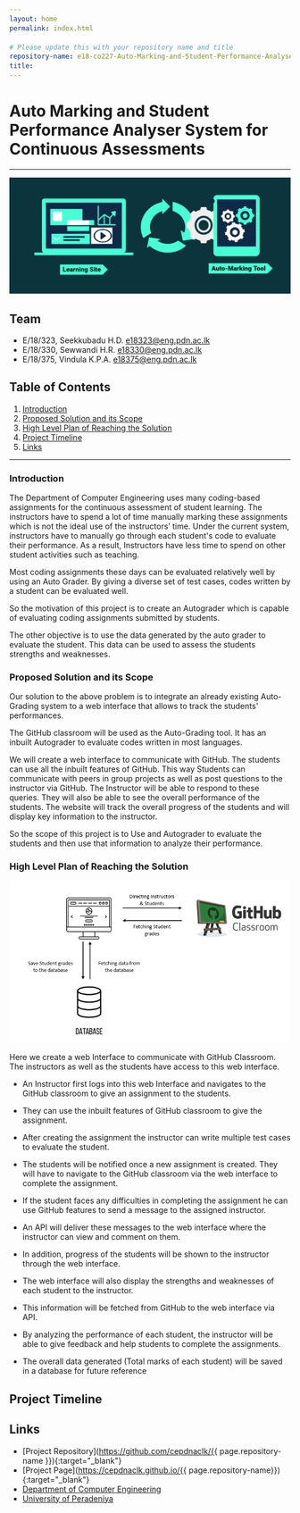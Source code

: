 ```yaml
---
layout: home
permalink: index.html

# Please update this with your repository name and title
repository-name: e18-co227-Auto-Marking-and-Student-Performance-Analyser-System-for-Continuous-Assessments-Group-B
title:
---
```


[comment]: # "This is the standard layout for the project, but you can clean this and use your own template"

# Auto Marking and Student Performance Analyser System for Continuous Assessments

---



![Project_Into_Image](./images/Project_Into_Image.png)


## Team
-  E/18/323, Seekkubadu H.D. [e18323@eng.pdn.ac.lk](mailto:e18323@eng.pdn.ac.lk)
-  E/18/330, Sewwandi H.R. [e18330@eng.pdn.ac.lk](mailto:e18330@eng.pdn.ac.lk)
-  E/18/375, Vindula K.P.A. [e18375@eng.pdn.ac.lk](mailto:e18375@eng.pdn.ac.lk)

## Table of Contents
1. [Introduction](#introduction)
2. [Proposed Solution and its Scope](#proposed-solution-and-its-scope)
3. [High Level Plan of Reaching the Solution](#high-level-plan-of-reaching-the-solution)
4. [Project Timeline](#project-timeline)
5. [Links](#links)

---

### Introduction

 The Department of Computer Engineering uses many coding-based assignments for the continuous assessment of student learning. The instructors have to spend a lot of time manually marking these assignments which is not the ideal use of the instructors’ time. Under the current system, instructors have to manually go through each student's code to evaluate their performance.  As a result, Instructors have less time to spend on other student activities such as teaching.

Most coding assignments these days can be evaluated relatively well by using an Auto Grader. By giving a diverse set of test cases, codes written by a student can be evaluated well. 

So the motivation of this project is to create an Autograder which is capable of evaluating coding assignments submitted by students.

The other objective is to use the data generated by the auto grader to evaluate the student.  This data can be used to assess the students strengths and weaknesses.



### Proposed Solution and its Scope

Our solution to the above problem is to integrate an already existing Auto-Grading system to a web interface that allows to track the students' performances. 

The GitHub classroom will be used as the Auto-Grading tool. It has an inbuilt Autograder to evaluate codes written in most languages.

We will create a web interface to communicate with GitHub. The students can use all the inbuilt features of GitHub. This way Students can communicate with peers in group projects as well as post questions to the instructor via GitHub. The Instructor will be able to respond to these queries. They will also be able to see the overall performance of the students. The website will track the overall progress of the students and will display key information to the instructor. 

So the scope of this project is to Use and Autograder to evaluate the students and then use that information to analyze their performance.



### High Level Plan of Reaching the Solution

![Solution plan](./images/Solution-plan.PNG)

Here we create a web Interface to communicate with GitHub Classroom. The instructors as well as the students have access to this web interface. 

   - An Instructor first logs into this web Interface and navigates to the GitHub classroom to give an assignment to the students.
   
   - They can use the inbuilt features of GitHub classroom to give the assignment.
   
   - After creating the assignment the instructor can write multiple test cases to evaluate the student.
   
   - The students will be notified once a new assignment is created. They will have to navigate to the GitHub classroom via the web interface to complete the assignment.
   
   - If the student faces any difficulties in completing the assignment he can use GitHub features to send a message to the assigned instructor.
   
   - An API will deliver these messages to the web interface where the instructor can view and comment on them.
   
   - In addition, progress of the students will be shown to the instructor through the web interface.
   
   - The web interface will also display the strengths and weaknesses of each student to the instructor.
   
   - This information will be fetched from GitHub to the web interface via API. 
   
   - By analyzing the performance of each student, the instructor will be able to give feedback and help students to complete the assignments.
   
   - The overall data generated (Total marks of each student) will be saved in a database for future reference

## Project Timeline



## Links

- [Project Repository](https://github.com/cepdnaclk/{{ page.repository-name }}){:target="_blank"}
- [Project Page](https://cepdnaclk.github.io/{{ page.repository-name}}){:target="_blank"}
- [Department of Computer Engineering](http://www.ce.pdn.ac.lk/)
- [University of Peradeniya](https://eng.pdn.ac.lk/)


[//]: # (Please refer this to learn more about Markdown syntax)
[//]: # (https://github.com/adam-p/markdown-here/wiki/Markdown-Cheatsheet)
